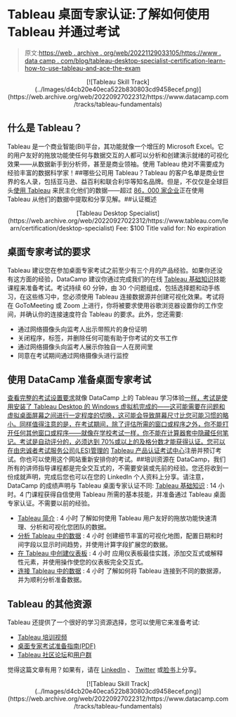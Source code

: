 # Tableau 桌面专家认证:了解如何使用 Tableau 并通过考试

> 原文:[https://web . archive . org/web/20221129033105/https://www . data camp . com/blog/tableau-desktop-specialist-certification-learn-how-to-use-tableau-and-ace-the-exam](https://web.archive.org/web/20221129033105/https://www.datacamp.com/blog/tableau-desktop-specialist-certification-learn-how-to-use-tableau-and-ace-the-exam)

<center>[![Tableau Skill Track](../Images/d4cb20e40eca522b830803cd9458ecef.png)](https://web.archive.org/web/20220927022312/https://www.datacamp.com/tracks/tableau-fundamentals)</center>

## 什么是 Tableau？

Tableau 是一个商业智能(BI)平台，其功能就像一个增压的 Microsoft Excel。它的用户友好的拖放功能使任何与数据交互的人都可以分析和创建演示就绪的可视化效果——从数据新手到分析师，甚至是商业领袖。使用 Tableau 绝对不需要成为经验丰富的数据科学家！##哪些公司用 Tableau？Tableau 的客户名单是商业世界的名人录，包括亚马逊、益百利和联合利华等知名品牌。但是，不仅仅是全球巨头[使用 Tableau](https://web.archive.org/web/20220927022312/https://www.datacamp.com/learn/tableau) 来民主化他们的数据——超过 [86，000 家企业](https://web.archive.org/web/20220927022312/https://techcrunch.com/2019/06/10/salesforce-is-buying-data-visualization-company-tableau-for-15-7b-in-all-stock-deal/)正在使用 Tableau 从他们的数据中提取和分享见解。##认证概述

<center>[Tableau Desktop Specialist](https://web.archive.org/web/20220927022312/https://www.tableau.com/learn/certification/desktop-specialist)
Fee: $100
Title valid for: No expiration
</CALLOUT BOX></center>

## 桌面专家考试的要求

Tableau 建议您在参加桌面专家考试之前至少有三个月的产品经验。如果你还没有这方面的经验，DataCamp 建议你通过完成我们的在线 [Tableau 基础知识](https://web.archive.org/web/20220927022312/https://www.datacamp.com/tracks/tableau-fundamentals)技能课程来准备考试。考试持续 60 分钟，由 30 个问题组成，包括选择题和动手练习，在这些练习中，您必须使用 Tableau 连接数据源并创建可视化效果。考试将在 GoToMeeting 或 Zoom 上进行，你将被要求使用谷歌浏览器设置你的工作空间，并确认你的连接速度符合 Tableau 的要求。此外，您还需要:

*   通过网络摄像头向监考人出示带照片的身份证明
*   关闭程序，标签，并删除任何可能有助于你考试的文书工作
*   通过网络摄像头向监考人展示你独自一人在房间里
*   同意在考试期间通过网络摄像头进行监控

## 使用 DataCamp 准备桌面专家考试

[查看完整的考试设置要求](https://web.archive.org/web/20220927022312/https://mkt.tableau.com/files/Tableau-Certification-4-steps-to-exam-success.pdf)就像 DataCamp 上的 Tableau 学习体验[一样，考试是使用安装了 Tableau Desktop 的 Windows 虚拟机完成的——这可能需要在问题和虚拟桌面屏幕之间进行一定程度的切换，这可能会导致屏幕尺寸比您可能习惯的略小。同样值得注意的是，在考试期间，除了评估所需的窗口或程序之外，你不能打开任何其他窗口或程序——就像在学校考试一样，你不能在计算器套中隐藏任何笔记。考试是自动评分的，必须达到 70%或以上的及格分数才能获得认证。您可以在由忠诚者考试服务公司(LES)管理的](https://web.archive.org/web/20220927022312/https://www.datacamp.com/tracks/tableau-fundamentals) [Tableau 产品认证考试中心](https://web.archive.org/web/20220927022312/https://www.tableau.com/learn/certification/desktop-specialist)注册并预订考试。你也可以使用这个网站重新安排你的考试。##培训资源在 DataCamp，我们所有的讲师指导课程都是完全交互式的，不需要安装或先前的经验。您还将收到一份成就声明，完成后您也可以在您的 LinkedIn 个人资料上分享。请注意，DataCamp 的成绩声明与 Tableau 桌面专家认证不同: [Tableau 基础知识](https://web.archive.org/web/20220927022312/https://www.datacamp.com/tracks/tableau-fundamentals) : 14 小时。4 门课程获得自信使用 Tableau 所需的基本技能，并准备通过 Tableau 桌面专家认证。不需要以前的经验。

*   [Tableau 简介](https://web.archive.org/web/20220927022312/https://www.datacamp.com/courses/introduction-to-tableau) : 4 小时
    了解如何使用 Tableau 用户友好的拖放功能快速清理、分析和可视化您团队的数据。
*   [分析 Tableau 中的数据](https://web.archive.org/web/20220927022312/https://www.datacamp.com/courses/analyzing-data-in-tableau) : 4 小时
    创建细节丰富的可视化地图，配置日期和时间字段以显示时间趋势，并使用计算字段扩展您的数据。
*   [在 Tableau 中创建仪表板](https://web.archive.org/web/20220927022312/https://www.datacamp.com/courses/creating-dashboards-in-tableau) : 4 小时
    应用仪表板最佳实践，添加交互式或解释性元素，并使用操作使您的仪表板完全交互式。
*   [连接 Tableau 中的数据](https://web.archive.org/web/20220927022312/https://www.datacamp.com/courses/connecting-data-in-tableau) : 4 小时
    了解如何将 Tableau 连接到不同的数据源，并为顺利分析准备数据。

## Tableau 的其他资源

Tableau 还提供了一个很好的学习资源选择，您可以使用它来准备考试:

*   [Tableau 培训视频](https://web.archive.org/web/20220927022312/https://www.tableau.com/learn/training/20204)
*   [桌面专家考试准备指南(PDF)](https://web.archive.org/web/20220927022312/https://mkt.tableau.com/files/DesktopSpecialist_ExamGuide.pdf)
*   [Tableau 社区论坛](https://web.archive.org/web/20220927022312/https://community.tableau.com/s/explore-forums?_ga=2.195627941.886887347.1610106578-1596736181.1607685378)和[用户群](https://web.archive.org/web/20220927022312/https://community.tableau.com/s/groups?_ga=2.195627941.886887347.1610106578-1596736181.1607685378)

觉得这篇文章有用？如果有，请在 [LinkedIn](https://web.archive.org/web/20220927022312/https://www.linkedin.com/company/datacampinc/) 、 [Twitter](https://web.archive.org/web/20220927022312/https://twitter.com/DataCamp) 或[脸书](https://web.archive.org/web/20220927022312/https://www.facebook.com/datacampinc/)上分享。

<center>[![Tableau Skill Track](../Images/d4cb20e40eca522b830803cd9458ecef.png)](https://web.archive.org/web/20220927022312/https://www.datacamp.com/tracks/tableau-fundamentals)</center>